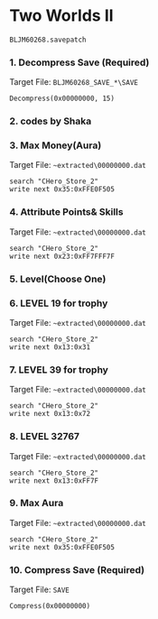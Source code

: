 #  Two Worlds II 

`BLJM60268.savepatch`

### 1. Decompress Save (Required)

Target File: `BLJM60268_SAVE_*\SAVE`

```
Decompress(0x00000000, 15)
```

### 2. codes by Shaka
### 3. Max Money(Aura)

Target File: `~extracted\00000000.dat`

```
search "CHero_Store_2"
write next 0x35:0xFFE0F505
```

### 4. Attribute Points& Skills

Target File: `~extracted\00000000.dat`

```
search "CHero_Store_2"
write next 0x23:0xFF7FFF7F
```

### 5. Level(Choose One)
### 6. LEVEL 19 for trophy

Target File: `~extracted\00000000.dat`

```
search "CHero_Store_2"
write next 0x13:0x31
```

### 7. LEVEL 39 for trophy

Target File: `~extracted\00000000.dat`

```
search "CHero_Store_2"
write next 0x13:0x72
```

### 8. LEVEL 32767

Target File: `~extracted\00000000.dat`

```
search "CHero_Store_2"
write next 0x13:0xFF7F
```

### 9. Max Aura

Target File: `~extracted\00000000.dat`

```
search "CHero_Store_2"
write next 0x35:0xFFE0F505
```

### 10. Compress Save (Required)

Target File: `SAVE`

```
Compress(0x00000000)
```

